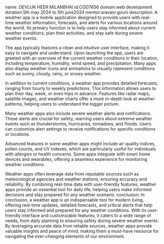 name: DEVLUK HEER MILANBHAI
id:COD7656
domain:web development
duration:5th may 2024 to 5th june2024
mentor:sravani gouni
description:
A weather app is a mobile application designed to provide users with real-time weather information, forecasts, and alerts for various locations around the world. Its primary function is to help users stay informed about current weather conditions, plan their activities, and stay safe during severe weather events.

The app typically features a clean and intuitive user interface, making it easy to navigate and understand. Upon launching the app, users are greeted with an overview of the current weather conditions in their location, including temperature, humidity, wind speed, and precipitation. Many apps also display weather icons and animations to visually represent conditions such as sunny, cloudy, rainy, or snowy weather.

In addition to current conditions, a weather app provides detailed forecasts, ranging from hourly to weekly predictions. This information allows users to plan their day, week, or even trips in advance. Features like radar maps, satellite images, and weather charts offer a more in-depth look at weather patterns, helping users to understand the bigger picture.

Many weather apps also include severe weather alerts and notifications. These alerts are crucial for safety, warning users about extreme weather events such as thunderstorms, hurricanes, tornadoes, and floods. Users can customize alert settings to receive notifications for specific conditions or locations.

Advanced features in some weather apps might include air quality indices, pollen counts, and UV indexes, which are particularly useful for individuals with allergies or health concerns. Some apps integrate with smart home devices and wearables, offering a seamless experience for monitoring weather conditions.

Weather apps often leverage data from reputable sources such as meteorological agencies and weather stations, ensuring accuracy and reliability. By combining real-time data with user-friendly features, weather apps provide an essential tool for daily life, helping users make informed decisions and stay prepared for any weather scenario.
conclusion:
In conclusion, a weather app is an indispensable tool for modern living, offering real-time updates, detailed forecasts, and critical alerts that help users stay informed and prepared for any weather conditions. With its user-friendly interface and customizable features, it caters to a wide range of needs, from daily planning to ensuring safety during severe weather events. By leveraging accurate data from reliable sources, weather apps provide valuable insights and peace of mind, making them a must-have resource for navigating the ever-changing elements of our environment.
